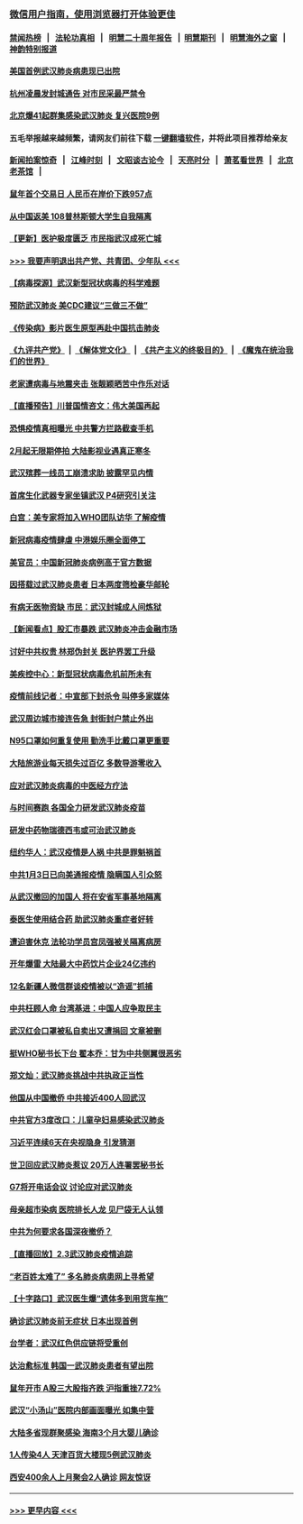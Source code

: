 ### [微信用户指南，使用浏览器打开体验更佳](https://github.com/gfw-breaker/banned-news1/blob/master/indexes/wechat-guide.md?t=0)
#### [禁闻热榜](热点新闻.md?t=0)  &nbsp;&nbsp;|&nbsp;&nbsp; [法轮功真相](https://github.com/gfw-breaker/truth/blob/master/README.md?t=0) &nbsp;&nbsp;|&nbsp;&nbsp; [明慧二十周年报告](https://github.com/gfw-breaker/mh-reports/blob/master/README.md?t=0) &nbsp;&nbsp;|&nbsp;&nbsp;[明慧期刊](https://github.com/gfw-breaker/mh-qikan) &nbsp;&nbsp;|&nbsp;&nbsp; [明慧海外之窗](https://github.com/gfw-breaker/mh-news/blob/master/README.md?t=0) &nbsp;&nbsp;|&nbsp;&nbsp; [神韵特别报道](https://github.com/gfw-breaker/mh-news/blob/master/shenyun.md?t=0)
#### [美国首例武汉肺炎病患现已出院](../pages/nsc413/n11842740.md?t=02041122) 
#### [杭州凌晨发封城通告 对市民采最严禁令](../pages/nsc413/n11842758.md?t=02041122) 
#### [北京爆41起群集感染武汉肺炎 复兴医院9例](../pages/nsc413/n11841955.md?t=02041122) 
#### 五毛举报越来越频繁，请网友们前往下载 [一键翻墙软件](https://github.com/gfw-breaker/ssr-accounts)，并将此项目推荐给亲友
#### [新闻拍案惊奇](https://github.com/gfw-breaker/banned-news1/blob/master/pages/link4.md) &nbsp;&nbsp;|&nbsp;&nbsp; [江峰时刻](https://github.com/gfw-breaker/banned-news1/blob/master/pages/link4.md) &nbsp;&nbsp;|&nbsp;&nbsp; [文昭谈古论今](https://github.com/gfw-breaker/banned-news1/blob/master/pages/link4.md) &nbsp;&nbsp;|&nbsp;&nbsp; [天亮时分](https://github.com/gfw-breaker/banned-news1/blob/master/pages/link4.md) &nbsp;&nbsp;|&nbsp;&nbsp; [萧茗看世界](https://github.com/gfw-breaker/banned-news1/blob/master/pages/link4.md) &nbsp;&nbsp;|&nbsp;&nbsp; [北京老茶馆](https://github.com/gfw-breaker/banned-news1/blob/master/pages/link4.md) &nbsp;&nbsp;|&nbsp;&nbsp; 
#### [鼠年首个交易日 人民币在岸价下跌957点](../pages/nsc413/n11842681.md?t=02041122) 
#### [从中国返美 108普林斯顿大学生自我隔离](../pages/nsc413/n11842714.md?t=02041122) 
#### [【更新】医护极度匮乏 市民指武汉成死亡城](../pages/nsc413/n11801312.md?t=02041122) 
#### [>>> 我要声明退出共产党、共青团、少年队 <<<](https://github.com/begood0513/goodnews/blob/master/quit/letter.md) 
#### [【病毒探源】武汉新型冠状病毒的科学难题](../pages/nsc413/n11842176.md?t=02041122) 
#### [预防武汉肺炎 美CDC建议“三做三不做”](../pages/nsc413/n11842700.md?t=02041122) 
#### [《传染病》影片医生原型再赴中国抗击肺炎](../pages/nsc413/n11842626.md?t=02041122) 
#### [《九评共产党》](https://github.com/begood0513/9ping.md/blob/master/README.md) &nbsp;|&nbsp; [《解体党文化》](../../../../jtdwh.md/blob/master/README.md)  &nbsp;|&nbsp; [《共产主义的终极目的》](../../../../gczydzjmd.md/blob/master/README.md) &nbsp;|&nbsp; [《魔鬼在统治我们的世界》](../../../../mgztzwmdsj.md/blob/master/README.md) 
#### [老家遭病毒与地震夹击 张靓颖晒苦中作乐对话](../pages/nsc413/n11842054.md?t=02041122) 
#### [【直播预告】川普国情咨文：伟大美国再起](../pages/nsc413/n11842079.md?t=02041122) 
#### [恐惧疫情真相曝光 中共警方拦路截查手机](../pages/nsc413/n11842396.md?t=02041122) 
#### [2月起无限期停拍 大陆影视业遇真正寒冬](../pages/nsc413/n11842344.md?t=02041122) 
#### [武汉殡葬一线员工崩溃求助 披露罕见内情](../pages/nsc413/n11842482.md?t=02041122) 
#### [首席生化武器专家坐镇武汉 P4研究引关注](../pages/nsc413/n11842412.md?t=02041122) 
#### [白宫：美专家将加入WHO团队访华 了解疫情](../pages/nsc413/n11842198.md?t=02041122) 
#### [新冠病毒疫情肆虐 中港娱乐圈全面停工](../pages/nsc413/n11842193.md?t=02041122) 
#### [美官员：中国新冠肺炎病例高于官方数据](../pages/nsc413/n11842452.md?t=02041122) 
#### [因搭载过武汉肺炎患者 日本两度筛检豪华邮轮](../pages/nsc413/n11842447.md?t=02041122) 
#### [有病无医物资缺 市民：武汉封城成人间炼狱](../pages/nsc413/n11839878.md?t=02041122) 
#### [【新闻看点】股汇市暴跌 武汉肺炎冲击金融市场](../pages/nsc413/n11842216.md?t=02041122) 
#### [讨好中共权贵 林郑伪封关 医护界罢工升级](../pages/nsc413/n11842359.md?t=02041122) 
#### [美疾控中心：新型冠状病毒危机前所未有](../pages/nsc413/n11842406.md?t=02041122) 
#### [疫情前线记者：中宣部下封杀令 叫停多家媒体](../pages/nsc413/n11842178.md?t=02041122) 
#### [武汉周边城市接连告急 封街封户禁止外出](../pages/nsc413/n11842277.md?t=02041122) 
#### [N95口罩如何重复使用 勤洗手比戴口罩更重要](../pages/nsc413/n11842236.md?t=02041122) 
#### [大陆旅游业每天损失过百亿 多数导游零收入](../pages/nsc413/n11842179.md?t=02041122) 
#### [应对武汉肺炎病毒的中医经方疗法](../pages/nsc413/n11842157.md?t=02041122) 
#### [与时间赛跑  各国全力研发武汉肺炎疫苗](../pages/nsc413/n11842149.md?t=02041122) 
#### [研发中药物瑞德西韦或可治武汉肺炎](../pages/nsc413/n11842100.md?t=02041122) 
#### [纽约华人：武汉疫情是人祸 中共是罪魁祸首](../pages/nsc413/n11840631.md?t=02041122) 
#### [中共1月3日已向美通报疫情 隐瞒国人引众怒](../pages/nsc413/n11841978.md?t=02041122) 
#### [从武汉撤回的加国人 将在安省军事基地隔离](../pages/nsc413/n11840777.md?t=02041122) 
#### [泰医生使用结合药 助武汉肺炎重症者好转](../pages/nsc413/n11842096.md?t=02041122) 
#### [遭迫害休克 法轮功学员宫凤强被关隔离病房](../pages/nsc413/n11841492.md?t=02041122) 
#### [开年爆雷  大陆最大中药饮片企业24亿违约](../pages/nsc413/n11841904.md?t=02041122) 
#### [12名新疆人微信群谈疫情被以“造谣”抓捕](../pages/nsc413/n11839897.md?t=02041122) 
#### [中共枉顾人命 台湾基进：中国人应争取民主](../pages/nsc413/n11841532.md?t=02041122) 
#### [武汉红会口罩被私自卖出又遭捐回 文章被删](../pages/nsc413/n11841871.md?t=02041122) 
#### [挺WHO秘书长下台 翟本乔：甘为中共侧翼很恶劣](../pages/nsc413/n11841484.md?t=02041122) 
#### [郑文灿：武汉肺炎挑战中共执政正当性](../pages/nsc413/n11841537.md?t=02041122) 
#### [他国从中国撤侨 中共接近400人回武汉](../pages/nsc413/n11841290.md?t=02041122) 
#### [中共官方3度改口：儿童孕妇易感染武汉肺炎](../pages/nsc413/n11841631.md?t=02041122) 
#### [习近平连续6天在央视隐身 引发猜测](../pages/nsc413/n11841881.md?t=02041122) 
#### [世卫回应武汉肺炎惹议 20万人连署罢秘书长](../pages/nsc413/n11841664.md?t=02041122) 
#### [G7将开电话会议 讨论应对武汉肺炎](../pages/nsc413/n11841658.md?t=02041122) 
#### [母亲超市染病 医院排长人龙 见尸袋无人认领](../pages/nsc413/n11841762.md?t=02041122) 
#### [中共为何要求各国深夜撤侨？](../pages/nsc413/n11841731.md?t=02041122) 
#### [【直播回放】2.3武汉肺炎疫情追踪](../pages/nsc413/n11841577.md?t=02041122) 
#### [“老百姓太难了” 多名肺炎病患网上寻希望](../pages/nsc413/n11841565.md?t=02041122) 
#### [【十字路口】武汉医生爆“遗体多到用货车拖”](../pages/nsc413/n11840013.md?t=02041122) 
#### [确诊武汉肺炎前无症状 日本出现首例](../pages/nsc413/n11841567.md?t=02041122) 
#### [台学者：武汉红色供应链将受重创](../pages/nsc413/n11841596.md?t=02041122) 
#### [达治愈标准 韩国一武汉肺炎患者有望出院](../pages/nsc413/n11841523.md?t=02041122) 
#### [鼠年开市 A股三大股指齐跌 沪指重挫7.72%](../pages/nsc413/n11840461.md?t=02041122) 
#### [武汉“小汤山”医院内部画面曝光 如集中营](../pages/nsc413/n11841060.md?t=02041122) 
#### [大陆多省现群聚感染 海南3个月大婴儿确诊](../pages/nsc413/n11841274.md?t=02041122) 
#### [1人传染4人 天津百货大楼现5例武汉肺炎](../pages/nsc413/n11840677.md?t=02041122) 
#### [西安400余人上月聚会2人确诊 网友惊讶](../pages/nsc413/n11841178.md?t=02041122) 

----
#### [ >>> 更早内容 <<< ](../indexes/nsc413-earlier.md)
